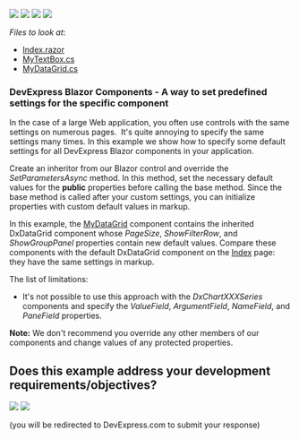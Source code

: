 <!-- default badges list -->
![](https://img.shields.io/endpoint?url=https://codecentral.devexpress.com/api/v1/VersionRange/219019222/19.2.1%2B)
[![](https://img.shields.io/badge/Open_in_DevExpress_Support_Center-FF7200?style=flat-square&logo=DevExpress&logoColor=white)](https://supportcenter.devexpress.com/ticket/details/T827941)
[![](https://img.shields.io/badge/📖_How_to_use_DevExpress_Examples-e9f6fc?style=flat-square)](https://docs.devexpress.com/GeneralInformation/403183)
[![](https://img.shields.io/badge/💬_Leave_Feedback-feecdd?style=flat-square)](#does-this-example-address-your-development-requirementsobjectives)
<!-- default badges end -->
<!-- default file list -->
*Files to look at*:

* [Index.razor](./CS/DxBlazorComponentsDefaultSettings/Pages/Index.razor)
* [MyTextBox.cs](./CS/DxBlazorComponentsDefaultSettings/Components/MyTextBox.cs)
* [MyDataGrid.cs](./CS/DxBlazorComponentsDefaultSettings/Components/MyDataGrid.cs)
<!-- default file list end -->

### DevExpress Blazor Components - A way to set predefined settings for the specific component

In the case of a large Web application, you often use controls with the same settings on numerous pages.  It's quite annoying to specify the same settings many times.
In this example we show how to specify some default settings for all DevExpress Blazor components in your application.

Create an inheritor from our Blazor control and override the *SetParametersAsync* method. In this method, set the necessary default values for the **public** properties before calling the base method. Since the base method is called after your custom settings, you can initialize properties with custom default values in markup.

In this example, the [MyDataGrid](./CS/DxBlazorComponentsDefaultSettings/Components/MyDataGrid.cs) component contains the inherited DxDataGrid component whose *PageSize*, *ShowFilterRow*, and *ShowGroupPanel* properties contain new default values. Compare these components with the default DxDataGrid component on the [Index](./CS/DxBlazorComponentsDefaultSettings/Pages/Index.razor) page: they have the same settings in markup.

The list of limitations:

* It's not possible to use this approach with the *DxChartXXXSeries* components and specify the *ValueField*, *ArgumentField*, *NameField*, and *PaneField* properties.


**Note:** We don't recommend you override any other members of our components and change values of any protected properties.
<!-- feedback -->
## Does this example address your development requirements/objectives?

[<img src="https://www.devexpress.com/support/examples/i/yes-button.svg"/>](https://www.devexpress.com/support/examples/survey.xml?utm_source=github&utm_campaign=blazor-default-settings&~~~was_helpful=yes) [<img src="https://www.devexpress.com/support/examples/i/no-button.svg"/>](https://www.devexpress.com/support/examples/survey.xml?utm_source=github&utm_campaign=blazor-default-settings&~~~was_helpful=no)

(you will be redirected to DevExpress.com to submit your response)
<!-- feedback end -->
